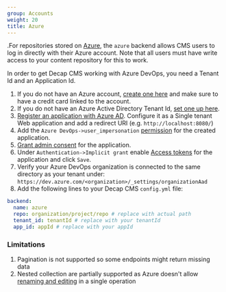 ```yaml
---
group: Accounts
weight: 20
title: Azure
---
```

.For repositories stored on [Azure](https://portal.azure.com), the `azure` backend allows CMS users to log in directly with their Azure account. Note that all users must have write access to your content repository for this to work.

In order to get Decap CMS working with Azure DevOps, you need a Tenant Id and an Application Id.

1. If you do not have an Azure account, [create one here](https://azure.microsoft.com/en-us/free/?WT.mc_id=A261C142F) and make sure to have a credit card linked to the account.
2. If you do not have an Azure Active Directory Tenant Id, [set one up here](https://docs.microsoft.com/en-us/azure/active-directory/develop/quickstart-create-new-tenant).
3. [Register an application with Azure AD](https://docs.microsoft.com/en-us/azure/active-directory/develop/quickstart-register-app). Configure it as a Single tenant Web application and add a redirect URI (e.g. `http://localhost:8080/`)
4. Add the `Azure DevOps->user_impersonation` [permission](https://docs.microsoft.com/en-us/azure/active-directory/develop/quickstart-configure-app-access-web-apis#add-permissions-to-access-your-web-api) for the created application.
5. [Grant admin consent](https://docs.microsoft.com/en-us/azure/active-directory/develop/quickstart-configure-app-access-web-apis#admin-consent-button) for the application.
6. Under `Authentication->Implicit grant` enable [Access tokens](https://docs.microsoft.com/en-us/azure/active-directory/develop/access-tokens) for the application and click `Save`.
7. Verify your Azure DevOps organization is connected to the same directory as your tenant under: `https://dev.azure.com/<organization>/_settings/organizationAad`
8. Add the following lines to your Decap CMS `config.yml` file:

```yaml
backend:
  name: azure
  repo: organization/project/repo # replace with actual path
  tenant_id: tenantId # replace with your tenantId
  app_id: appId # replace with your appId
```

### Limitations

1. Pagination is not supported so some endpoints might return missing data
2. Nested collection are partially supported as Azure doesn't allow [renaming and editing](https://docs.microsoft.com/en-us/rest/api/azure/devops/git/pushes/create?view=azure-devops-rest-6.1&source=docs#rename-a-file) in a single operation
